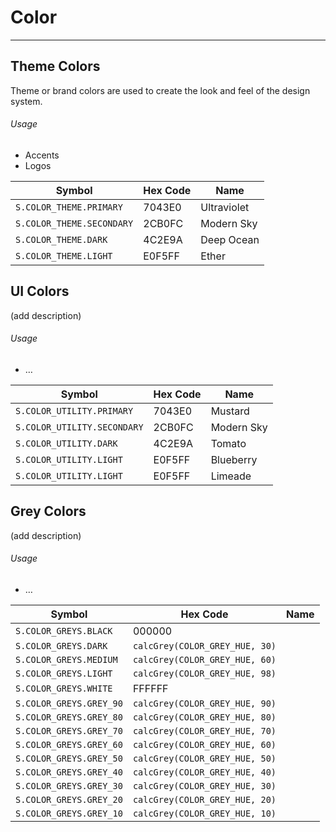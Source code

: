 # Color

---

## Theme Colors

Theme or brand colors are used to create the look and feel of the design system.

###### Usage

- Accents
- Logos

| Symbol                    | Hex Code | Name        |
| ------------------------- | -------- | ----------- |
| `S.COLOR_THEME.PRIMARY`   | 7043E0   | Ultraviolet |
| `S.COLOR_THEME.SECONDARY` | 2CB0FC   | Modern Sky  |
| `S.COLOR_THEME.DARK`      | 4C2E9A   | Deep Ocean  |
| `S.COLOR_THEME.LIGHT`     | E0F5FF   | Ether       |

## UI Colors

(add description)

###### Usage

- …

| Symbol                      | Hex Code | Name       |
| --------------------------- | -------- | ---------- |
| `S.COLOR_UTILITY.PRIMARY`   | 7043E0   | Mustard    |
| `S.COLOR_UTILITY.SECONDARY` | 2CB0FC   | Modern Sky |
| `S.COLOR_UTILITY.DARK`      | 4C2E9A   | Tomato     |
| `S.COLOR_UTILITY.LIGHT`     | E0F5FF   | Blueberry  |
| `S.COLOR_UTILITY.LIGHT`     | E0F5FF   | Limeade    |

## Grey Colors

(add description)

###### Usage

- …

| Symbol                  | Hex Code                       | Name |
| ----------------------- | ------------------------------ | ---- |
| `S.COLOR_GREYS.BLACK`   | 000000                         |      |
| `S.COLOR_GREYS.DARK`    | `calcGrey(COLOR_GREY_HUE, 30)` |      |
| `S.COLOR_GREYS.MEDIUM`  | `calcGrey(COLOR_GREY_HUE, 60)` |      |
| `S.COLOR_GREYS.LIGHT`   | `calcGrey(COLOR_GREY_HUE, 98)` |      |
| `S.COLOR_GREYS.WHITE`   | FFFFFF                         |      |
| `S.COLOR_GREYS.GREY_90` | `calcGrey(COLOR_GREY_HUE, 90)` |      |
| `S.COLOR_GREYS.GREY_80` | `calcGrey(COLOR_GREY_HUE, 80)` |      |
| `S.COLOR_GREYS.GREY_70` | `calcGrey(COLOR_GREY_HUE, 70)` |      |
| `S.COLOR_GREYS.GREY_60` | `calcGrey(COLOR_GREY_HUE, 60)` |      |
| `S.COLOR_GREYS.GREY_50` | `calcGrey(COLOR_GREY_HUE, 50)` |      |
| `S.COLOR_GREYS.GREY_40` | `calcGrey(COLOR_GREY_HUE, 40)` |      |
| `S.COLOR_GREYS.GREY_30` | `calcGrey(COLOR_GREY_HUE, 30)` |      |
| `S.COLOR_GREYS.GREY_20` | `calcGrey(COLOR_GREY_HUE, 20)` |      |
| `S.COLOR_GREYS.GREY_10` | `calcGrey(COLOR_GREY_HUE, 10)` |      |
